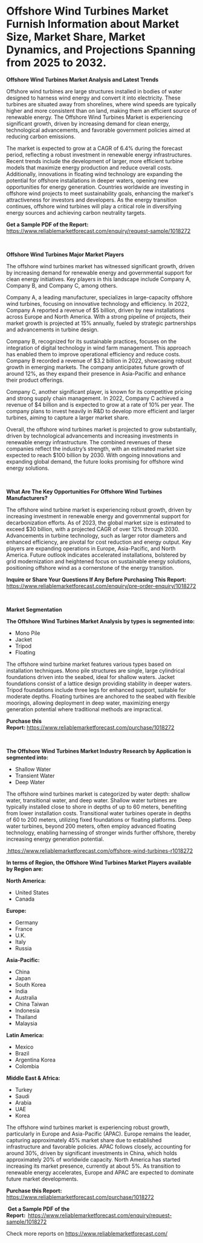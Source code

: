 <p><h1>Offshore Wind Turbines Market Furnish Information about Market Size, Market Share, Market Dynamics, and Projections Spanning from 2025 to 2032.</h1></p><p><strong>Offshore Wind Turbines Market Analysis and Latest Trends</strong></p>
<p><p>Offshore wind turbines are large structures installed in bodies of water designed to harness wind energy and convert it into electricity. These turbines are situated away from shorelines, where wind speeds are typically higher and more consistent than on land, making them an efficient source of renewable energy. The Offshore Wind Turbines Market is experiencing significant growth, driven by increasing demand for clean energy, technological advancements, and favorable government policies aimed at reducing carbon emissions. </p><p>The market is expected to grow at a CAGR of 6.4% during the forecast period, reflecting a robust investment in renewable energy infrastructures. Recent trends include the development of larger, more efficient turbine models that maximize energy production and reduce overall costs. Additionally, innovations in floating wind technology are expanding the potential for offshore installations in deeper waters, opening new opportunities for energy generation. Countries worldwide are investing in offshore wind projects to meet sustainability goals, enhancing the market's attractiveness for investors and developers. As the energy transition continues, offshore wind turbines will play a critical role in diversifying energy sources and achieving carbon neutrality targets.</p></p>
<p><strong>Get a Sample PDF of the Report:&nbsp;</strong> <a href="https://www.reliablemarketforecast.com/enquiry/request-sample/1018272?utm_campaign=2478&utm_medium=2&utm_source=Github&utm_content=ia&utm_term=21032025&utm_id=offshore-wind-turbines">https://www.reliablemarketforecast.com/enquiry/request-sample/1018272</a></p>
<p>&nbsp;</p>
<p><strong>Offshore Wind Turbines Major Market Players</strong></p>
<p><p>The offshore wind turbines market has witnessed significant growth, driven by increasing demand for renewable energy and governmental support for clean energy initiatives. Key players in this landscape include Company A, Company B, and Company C, among others.</p><p>Company A, a leading manufacturer, specializes in large-capacity offshore wind turbines, focusing on innovative technology and efficiency. In 2022, Company A reported a revenue of $5 billion, driven by new installations across Europe and North America. With a strong pipeline of projects, their market growth is projected at 15% annually, fueled by strategic partnerships and advancements in turbine design.</p><p>Company B, recognized for its sustainable practices, focuses on the integration of digital technology in wind farm management. This approach has enabled them to improve operational efficiency and reduce costs. Company B recorded a revenue of $3.2 billion in 2022, showcasing robust growth in emerging markets. The company anticipates future growth of around 12%, as they expand their presence in Asia-Pacific and enhance their product offerings.</p><p>Company C, another significant player, is known for its competitive pricing and strong supply chain management. In 2022, Company C achieved a revenue of $4 billion and is expected to grow at a rate of 10% per year. The company plans to invest heavily in R&D to develop more efficient and larger turbines, aiming to capture a larger market share.</p><p>Overall, the offshore wind turbines market is projected to grow substantially, driven by technological advancements and increasing investments in renewable energy infrastructure. The combined revenues of these companies reflect the industry’s strength, with an estimated market size expected to reach $100 billion by 2030. With ongoing innovations and expanding global demand, the future looks promising for offshore wind energy solutions.</p></p>
<p>&nbsp;</p>
<p><strong>What Are The Key Opportunities For Offshore Wind Turbines Manufacturers?</strong></p>
<p><p>The offshore wind turbine market is experiencing robust growth, driven by increasing investment in renewable energy and governmental support for decarbonization efforts. As of 2023, the global market size is estimated to exceed $30 billion, with a projected CAGR of over 12% through 2030. Advancements in turbine technology, such as larger rotor diameters and enhanced efficiency, are pivotal for cost reduction and energy output. Key players are expanding operations in Europe, Asia-Pacific, and North America. Future outlook indicates accelerated installations, bolstered by grid modernization and heightened focus on sustainable energy solutions, positioning offshore wind as a cornerstone of the energy transition.</p></p>
<p><strong>Inquire or Share Your Questions If Any Before Purchasing This Report:</strong> <a href="https://www.reliablemarketforecast.com/enquiry/pre-order-enquiry/1018272?utm_campaign=2478&utm_medium=2&utm_source=Github&utm_content=ia&utm_term=21032025&utm_id=offshore-wind-turbines">https://www.reliablemarketforecast.com/enquiry/pre-order-enquiry/1018272</a></p>
<p>&nbsp;</p>
<p><strong>Market Segmentation</strong></p>
<p><strong>The Offshore Wind Turbines Market Analysis by types is segmented into:</strong></p>
<p><ul><li>Mono Pile</li><li>Jacket</li><li>Tripod</li><li>Floating</li></ul></p>
<p><p>The offshore wind turbine market features various types based on installation techniques. Mono pile structures are single, large cylindrical foundations driven into the seabed, ideal for shallow waters. Jacket foundations consist of a lattice design providing stability in deeper waters. Tripod foundations include three legs for enhanced support, suitable for moderate depths. Floating turbines are anchored to the seabed with flexible moorings, allowing deployment in deep water, maximizing energy generation potential where traditional methods are impractical.</p></p>
<p><strong>Purchase this Report:&nbsp;</strong><a href="https://www.reliablemarketforecast.com/purchase/1018272?utm_campaign=2478&utm_medium=2&utm_source=Github&utm_content=ia&utm_term=21032025&utm_id=offshore-wind-turbines">https://www.reliablemarketforecast.com/purchase/1018272</a></p>
<p>&nbsp;</p>
<p><strong>The Offshore Wind Turbines Market Industry Research by Application is segmented into:</strong></p>
<p><ul><li>Shallow Water</li><li>Transient Water</li><li>Deep Water</li></ul></p>
<p><p>The offshore wind turbines market is categorized by water depth: shallow water, transitional water, and deep water. Shallow water turbines are typically installed close to shore in depths of up to 60 meters, benefiting from lower installation costs. Transitional water turbines operate in depths of 60 to 200 meters, utilizing fixed foundations or floating platforms. Deep water turbines, beyond 200 meters, often employ advanced floating technology, enabling harnessing of stronger winds further offshore, thereby increasing energy generation potential.</p></p>
<p><a href="https://www.reliablemarketforecast.com/offshore-wind-turbines-r1018272?utm_campaign=2478&utm_medium=2&utm_source=Github&utm_content=ia&utm_term=21032025&utm_id=offshore-wind-turbines">&nbsp;https://www.reliablemarketforecast.com/offshore-wind-turbines-r1018272</a></p>
<p><strong>In terms of Region, the Offshore Wind Turbines Market Players available by Region are:</strong></p>
<p>
    <p> <strong> North America: </strong>
        <ul>
            <li>United States</li>
            <li>Canada</li>
        </ul>
        </p> 
    <p> <strong> Europe: </strong>
        <ul>
            <li>Germany</li>
            <li>France</li>
            <li>U.K.</li>
            <li>Italy</li>
            <li>Russia</li>
        </ul>
        </p> 
    <p> <strong> Asia-Pacific: </strong>
        <ul>
            <li>China</li>
            <li>Japan</li>
            <li>South Korea</li>
            <li>India</li>
            <li>Australia</li>
            <li>China Taiwan</li>
            <li>Indonesia</li>
            <li>Thailand</li>
            <li>Malaysia</li>
        </ul>
        </p> 
    <p> <strong> Latin America: </strong>
        <ul>
            <li>Mexico</li>
            <li>Brazil</li>
            <li>Argentina Korea</li>
            <li>Colombia</li>
        </ul>
        </p> 
    <p> <strong> Middle East & Africa: </strong>
        <ul>
            <li>Turkey</li>
            <li>Saudi</li>
            <li>Arabia</li>
            <li>UAE</li>
            <li>Korea</li>
        </ul>
    </p>
    </p>
<p><p>The offshore wind turbines market is experiencing robust growth, particularly in Europe and Asia-Pacific (APAC). Europe remains the leader, capturing approximately 45% market share due to established infrastructure and favorable policies. APAC follows closely, accounting for around 30%, driven by significant investments in China, which holds approximately 20% of worldwide capacity. North America has started increasing its market presence, currently at about 5%. As transition to renewable energy accelerates, Europe and APAC are expected to dominate future market developments.</p></p>
<p><strong>Purchase this Report: </strong><a href="https://www.reliablemarketforecast.com/purchase/1018272?utm_campaign=2478&utm_medium=2&utm_source=Github&utm_content=ia&utm_term=21032025&utm_id=offshore-wind-turbines">https://www.reliablemarketforecast.com/purchase/1018272</a></p>
<p>&nbsp;<strong>Get a Sample PDF of the Report:&nbsp;&nbsp;</strong><a href="https://www.reliablemarketforecast.com/enquiry/request-sample/1018272?utm_campaign=2478&utm_medium=2&utm_source=Github&utm_content=ia&utm_term=21032025&utm_id=offshore-wind-turbines">https://www.reliablemarketforecast.com/enquiry/request-sample/1018272</a></p>
<p><strong></strong></p>
<p>Check more reports on <a href="https://www.reliablemarketforecast.com/?utm_campaign=2478&utm_medium=2&utm_source=Github&utm_content=ia&utm_term=21032025&utm_id=offshore-wind-turbines">https://www.reliablemarketforecast.com/</a></p>